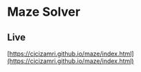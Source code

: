 # Maze Solver

## Live
[https://cicizamri.github.io/maze/index.html](https://cicizamri.github.io/maze/index.html)